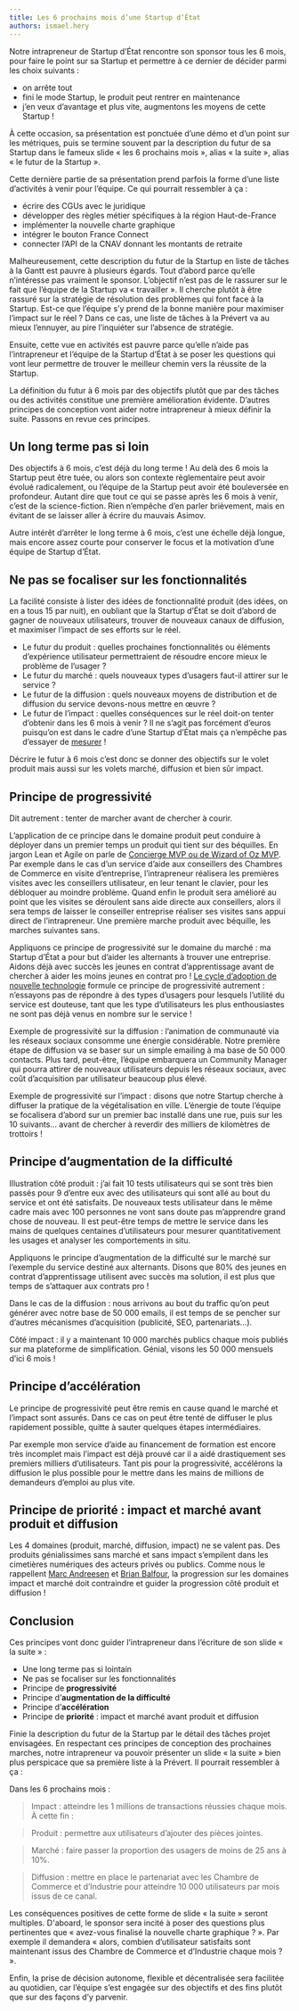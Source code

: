 ```yaml
---
title: Les 6 prochains mois d’une Startup d’État
authors: ismael.hery
---
```


Notre intrapreneur de Startup d’État rencontre son sponsor tous les 6 mois, pour faire le point sur sa Startup et permettre à ce dernier de décider parmi les choix suivants :
* on arrête tout
* fini le mode Startup, le produit peut rentrer en maintenance
* j’en veux d’avantage et plus vite, augmentons les moyens de cette Startup !

À cette occasion, sa présentation est ponctuée d’une démo et d’un point sur les métriques, puis se termine souvent par la description du futur de sa Startup dans le fameux slide « les 6 prochains mois », alias « la suite », alias « le futur de la Startup ».

Cette dernière partie de sa présentation prend parfois la forme d’une liste d’activités à venir pour l’équipe. Ce qui pourrait ressembler à ça :
* écrire des CGUs avec le juridique
* développer des règles métier spécifiques à la région Haut-de-France
* implémenter la nouvelle charte graphique
* intégrer le bouton France Connect
* connecter l’API de la CNAV donnant les montants de retraite

Malheureusement, cette description du futur de la Startup en liste de tâches à la Gantt est pauvre à plusieurs égards. Tout d’abord parce qu’elle n’intéresse pas vraiment le sponsor. L’objectif n’est pas de le rassurer sur le fait que l’équipe de la Startup va « travailler ». Il cherche plutôt à être rassuré sur la stratégie de résolution des problèmes qui font face à la Startup. Est-ce que l’équipe s’y prend de la bonne manière pour maximiser l’impact sur le réel ? Dans ce cas, une liste de tâches à la Prévert va au mieux l’ennuyer, au pire l’inquiéter sur l’absence de stratégie.

Ensuite, cette vue en activités est pauvre parce qu’elle n’aide pas l’intrapreneur et l’équipe de la Startup d’État à se poser les questions qui vont leur permettre de trouver le meilleur chemin vers la réussite de la Startup.

La définition du futur à 6 mois par des objectifs plutôt que par des tâches ou des activités constitue une première amélioration évidente. D’autres principes de conception vont aider notre intrapreneur à mieux définir la suite. Passons en revue ces principes.

<!--more-->

## Un long terme pas si loin

Des objectifs à 6 mois, c’est déjà du long terme ! Au delà des 6 mois la Startup peut être tuée, ou alors son contexte règlementaire peut avoir évolué radicalement, ou l’équipe de la Startup peut avoir été bouleversée en profondeur. Autant dire que tout ce qui se passe après les 6 mois à venir, c’est de la science-fiction. Rien n’empêche d’en parler brièvement, mais en évitant de se laisser aller à écrire du mauvais Asimov.

Autre intérêt d’arrêter le long terme à 6 mois, c’est une échelle déjà longue, mais encore assez courte pour conserver le focus et la motivation d’une équipe de Startup d’État.

## Ne pas se focaliser sur les fonctionnalités

La facilité consiste à lister des idées de fonctionnalité produit (des idées, on en a tous 15 par nuit), en oubliant que la Startup d’État se doit d’abord de gagner de nouveaux utilisateurs, trouver de nouveaux canaux de diffusion, et maximiser l’impact de ses efforts sur le réel.

* Le futur du produit : quelles prochaines fonctionnalités ou éléments d’expérience utilisateur permettraient de résoudre encore mieux le problème de l’usager ?
* Le futur du marché : quels nouveaux types d’usagers faut-il attirer sur le service ?
* Le futur de la diffusion : quels nouveaux moyens de distribution et de diffusion du service devons-nous mettre en œuvre ?
* Le futur de l’impact : quelles conséquences sur le réel doit-on tenter d’obtenir dans les 6 mois à venir ? Il ne s’agit pas forcément d’euros puisqu’on est dans le cadre d’une Startup d’État mais ça n’empêche pas d’essayer de [mesurer](/2017/03/24/no-more-digital-bullshit-please.html) !

Décrire le futur à 6 mois c’est donc se donner des objectifs sur le volet produit mais aussi sur les volets marché, diffusion et bien sûr impact.

## Principe de progressivité

Dit autrement : tenter de marcher avant de chercher à courir.

L’application de ce principe dans le domaine produit peut conduire à déployer dans un premier temps un produit qui tient sur des béquilles. En jargon Lean et Agile on parle de [Concierge MVP ou de Wizard of Oz MVP](https://www.allencheng.com/concierge-mvp/#The_Wizard_of_Oz_MVP). Par exemple dans le cas d’un service d’aide aux conseillers des Chambres de Commerce en visite d’entreprise, l’intrapreneur réalisera les premières visites avec les conseillers utilisateur, en leur tenant le clavier, pour les débloquer au moindre problème. Quand enfin le produit sera amélioré au point que les visites se déroulent sans aide directe aux conseillers, alors il sera temps de laisser le conseiller entreprise réaliser ses visites sans appui direct de l’intrapreneur. Une première marche produit avec béquille, les marches suivantes sans.

Appliquons ce principe de progressivité sur le domaine du marché : ma Startup d’État a pour but d’aider les alternants à trouver une entreprise. Aidons déjà avec succès les jeunes en contrat d’apprentissage avant de chercher à aider les moins jeunes en contrat pro ! [Le cycle d’adoption de nouvelle technologie](https://en.wikipedia.org/wiki/Technology_adoption_life_cycle) formule ce principe de progressivité autrement : n’essayons pas de répondre à des types d’usagers pour lesquels l’utilité du service est douteuse, tant que les type d’utilisateurs les plus enthousiastes ne sont pas déjà venus en nombre sur le service !

Exemple de progressivité sur la diffusion : l’animation de communauté via les réseaux sociaux consomme une énergie considérable. Notre première étape de diffusion va se baser sur un simple emailing à ma base de 50 000 contacts. Plus tard, peut-être, l’équipe embarquera un Community Manager qui pourra attirer de nouveaux utilisateurs depuis les réseaux sociaux, avec coût d’acquisition par utilisateur beaucoup plus élevé.

Exemple de progressivité sur l’impact : disons que notre Startup cherche à diffuser la pratique de la végétalisation en ville. L’énergie de toute l’équipe se focalisera d’abord sur un premier bac installé dans une rue, puis sur les 10 suivants… avant de chercher à reverdir des milliers de kilomètres de trottoirs !


## Principe d’augmentation de la difficulté

Illustration côté produit : j’ai fait 10 tests utilisateurs qui se sont très bien passés pour 9 d’entre eux avec des utilisateurs qui sont allé au bout du service et ont été satisfaits. De nouveaux tests utilisateur dans le même cadre mais avec 100 personnes ne vont sans doute pas m’apprendre grand chose de nouveau. Il est peut-être temps de mettre le service dans les mains de quelques centaines d’utilisateurs pour mesurer quantitativement les usages et analyser les comportements in situ.

Appliquons le principe d’augmentation de la difficulté sur le marché sur l’exemple du service destiné aux alternants. Disons que 80% des jeunes en contrat d’apprentissage utilisent avec succès ma solution, il est plus que temps de s’attaquer aux contrats pro !

Dans le cas de la diffusion : nous arrivons au bout du traffic qu’on peut générer avec notre base de 50 000 emails, il est temps de se pencher sur d’autres mécanismes d’acquisition (publicité, SEO, partenariats…).

Côté impact : il y a maintenant 10 000 marchés publics chaque mois publiés sur ma plateforme de simplification. Génial, visons les 50 000 mensuels d’ici 6 mois !

## Principe d’accélération

Le principe de progressivité peut être remis en cause quand le marché et l’impact sont assurés. Dans ce cas on peut être tenté de diffuser le plus rapidement possible, quitte à sauter quelques étapes intermédiaires.

Par exemple mon service d’aide au financement de formation est encore très incomplet mais l’impact est déjà prouvé car il a aidé drastiquement ses premiers milliers d’utilisateurs. Tant pis pour la progressivité, accélérons la diffusion le plus possible pour le mettre dans les mains de millions de demandeurs d’emploi au plus vite.

## Principe de priorité : impact et marché avant produit et diffusion

Les 4 domaines (produit, marché, diffusion, impact) ne se valent pas. Des produits génialissimes sans marché et sans impact s’empilent dans les cimetières numériques des acteurs privés ou publics. Comme nous le rappellent [Marc Andreesen](http://pmarchive.com/guide_to_startups_part4.html) et [Brian Balfour](http://www.priceintelligently.com/blog/brian-balfour-saas-product-market-fit-is-wrong), la progression sur les domaines impact et marché doit contraindre et guider la progression côté produit et diffusion !

## Conclusion

Ces principes vont donc guider l’intrapreneur dans l’écriture de son slide « la suite » :
* Une long terme pas si lointain
* Ne pas se focaliser sur les fonctionnalités
* Principe de **progressivité**
* Principe d’**augmentation de la difficulté**
* Principe d’**accélération**
* Principe de **priorité** : impact et marché avant produit et diffusion

Finie la description du futur de la Startup par le détail des tâches projet envisagées. En respectant ces principes de conception des prochaines marches, notre intrapreneur va pouvoir présenter un slide « la suite » bien plus perspicace que sa première liste à la Prévert. Il pourrait ressembler à ça :

Dans les 6 prochains mois :
> Impact : atteindre les 1 millions de transactions réussies chaque mois. À cette fin :

> Produit : permettre aux utilisateurs d’ajouter des pièces jointes.

> Marché : faire passer la proportion des usagers de moins de 25 ans à 10%.

> Diffusion : mettre en place le partenariat avec les Chambre de Commerce et d’Industrie pour atteindre 10 000 utilisateurs par mois issus de ce canal.

Les conséquences positives de cette forme de slide « la suite » seront multiples. D'aboard, le sponsor sera incité à poser des questions plus pertinentes que « avez-vous finalisé la nouvelle charte graphique ? ». Par exemple il demandera « alors, combien d’utilisateur satisfaits sont maintenant issus des Chambre de Commerce et d’Industrie chaque mois ? ».

Enfin, la prise de décision autonome, flexible et décentralisée sera facilitée au quotidien, car l’équipe s’est engagée sur des objectifs et des fins plutôt que sur des façons d’y parvenir.
